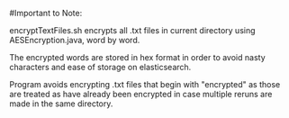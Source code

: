 #Important to Note:

encryptTextFiles.sh encrypts all .txt files in current directory using AESEncryption.java, word by word.

The encrypted words are stored in hex format in order to avoid nasty characters and ease of storage on elasticsearch.

Program avoids encrypting .txt files that begin with "encrypted" as those are treated as have already been encrypted in case multiple reruns are made in the same directory.


